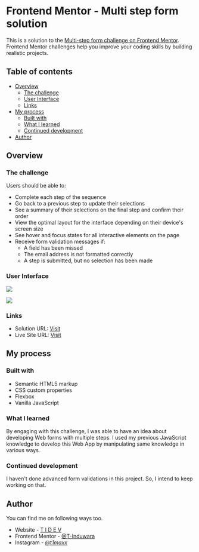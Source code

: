 # Frontend Mentor - Multi step form solution

This is a solution to the [Multi-step form challenge on Frontend Mentor](https://www.frontendmentor.io/challenges/multistep-form-YVAnSdqQBJ). Frontend Mentor challenges help you improve your coding skills by building realistic projects. 

## Table of contents

- [Overview](#overview)
  - [The challenge](#the-challenge)
  - [User Interface](#user-interface)
  - [Links](#links)
- [My process](#my-process)
  - [Built with](#built-with)
  - [What I learned](#what-i-learned)
  - [Continued development](#continued-development)
- [Author](#author)

## Overview

### The challenge

Users should be able to:

- Complete each step of the sequence
- Go back to a previous step to update their selections
- See a summary of their selections on the final step and confirm their order
- View the optimal layout for the interface depending on their device's screen size
- See hover and focus states for all interactive elements on the page
- Receive form validation messages if:
  - A field has been missed
  - The email address is not formatted correctly
  - A step is submitted, but no selection has been made

### User Interface

![](https://i.ibb.co/bvpDLfz/multi-step-form-mobile-UI.png)

![](https://i.ibb.co/XC2JmfC/multi-step-form-desktop-UI.png)

### Links

- Solution URL: [Visit](https://www.frontendmentor.io/solutions/multi-step-form-8Kx4n8j2Wz)
- Live Site URL: [Visit](https://multi-step-form-t-induwara.vercel.app/)

## My process

### Built with

- Semantic HTML5 markup
- CSS custom properties
- Flexbox
- Vanilla JavaScript

### What I learned

By engaging with this challenge, I was able to have an idea about developing Web forms with multiple steps. I used my previous JavaScript knowledge to develop this Web App by manipulating same knowledge in various ways.

### Continued development

I haven't done advanced form validations in this project. So, I intend to keep working on that.

## Author

You can find me on following ways too.

- Website - [T I D E V](https://tidev.one)
- Frontend Mentor - [@T-Induwara](https://www.frontendmentor.io/profile/T-Induwara)
- Instagram - [@_t1maxx_](https://www.instagram.com/_t1maxx_/)

